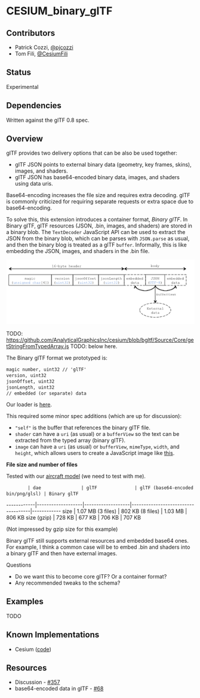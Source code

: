 # CESIUM_binary_glTF

## Contributors

* Patrick Cozzi, [@pjcozzi](https://twitter.com/pjcozzi)
* Tom Fili, [@CesiumFili](https://twitter.com/CesiumFili)

## Status

Experimental

## Dependencies

Written against the glTF 0.8 spec.

## Overview

glTF provides two delivery options that can be also be used together:
* glTF JSON points to external binary data (geometry, key frames, skins), images, and shaders.
* glTF JSON has base64-encoded binary data, images, and shaders using data uris.

Base64-encoding increases the file size and requires extra decoding.  glTF is commonly criticized for requiring separate requests or extra space due to base64-encoding.

To solve this, this extension introduces a container format, _Binary glTF_.  In Binary glTF, glTF resources (JSON, .bin, images, and shaders) are stored in a binary blob.  The `TextDecoder` JavaScript API can be used to extract the JSON from the binary blob, which can be parses with `JSON.parse` as usual, and then the binary blog is treated as a glTF `buffer`. Informally, this is like embedding the JSON, images, and shaders in the .bin file.

![](layout.jpg)

TODO: https://github.com/AnalyticalGraphicsInc/cesium/blob/bgltf/Source/Core/getStringFromTypedArray.js
TODO: below here.

The Binary glTF format we prototyped is:
```
magic number, uint32 // 'glTF'
version, uint32
jsonOffset, uint32
jsonLength, uint32
// embedded (or separate) data
```

Our loader is [here](https://github.com/AnalyticalGraphicsInc/cesium/compare/bgltf#diff-bcedb35459e5bed46206bad4990bc7f1R779).

This required some minor spec additions (which are up for discussion):
* `"self"` is the buffer that references the binary glTF file.
* `shader` can have a `uri` (as usual) or a `bufferView` so the text can be extracted from the typed array (binary glTF).
* `image` can have a `uri` (as usual) or `bufferView`, `mimeType`, `width`, and `height`, which allows users to create a JavaScript image like [this](https://github.com/AnalyticalGraphicsInc/cesium/blob/2d4b2f8694d525e65a29b8b524b1c07b9abd609c/Source/Core/loadImageFromTypedArray.js).

**File size and number of files**

Tested with our [aircraft model](https://github.com/AnalyticalGraphicsInc/cesium/tree/master/Apps/SampleData/models/CesiumAir) (we need to test with me).

            | dae               | glTF              | glTF (base64-encoded bin/png/glsl) | Binary glTF
------------|-------------------|-------------------|------------------------------------|------------
size        | 1.07 MB (3 files) | 802 KB (8 files)  | 1.03 MB                            |  806 KB
size (gzip) | 728 KB            | 677 KB            | 706 KB                             |  707 KB

(Not impressed by gzip size for this example)

Binary glTF still supports external resources and embedded base64 ones.  For example, I think a common case will be to embed .bin and shaders into a binary glTF and then have external images.

Questions
* Do we want this to become core glTF?  Or a container format?
* Any recommended tweaks to the schema?

## Examples

TODO

## Known Implementations

* Cesium ([code](https://github.com/AnalyticalGraphicsInc/cesium/blob/bgltf/Source/Scene/Model.js))

## Resources

* Discussion - [#357](https://github.com/KhronosGroup/glTF/issues/357)
* base64-encoded data in glTF - [#68](https://github.com/KhronosGroup/glTF/issues/68)
